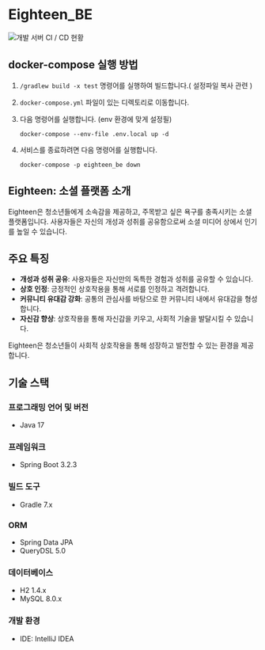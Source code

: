 # Eighteen_BE

![개발 서버 CI / CD 현황](https://github.com/LayTheGroundWork/Eighteen_BE/actions/workflows/dockerize-on-dev.yml/badge.svg)

## docker-compose 실행 방법

1. `/gradlew build -x test` 명령어를 실행하여 빌드합니다.( 설정파일 복사 관련 )

2. `docker-compose.yml` 파일이 있는 디렉토리로 이동합니다.

3. 다음 명령어를 실행합니다. (env 환경에 맞게 설정필)
    ```shell
    docker-compose --env-file .env.local up -d
    ```

4. 서비스를 종료하려면 다음 명령어를 실행합니다.
    ```shell
   docker-compose -p eighteen_be down
    ```

## Eighteen: 소셜 플랫폼 소개

Eighteen은 청소년들에게 소속감을 제공하고, 주목받고 싶은 욕구를 충족시키는 소셜 플랫폼입니다. 사용자들은 자신의 개성과 성취를 공유함으로써 소셜 미디어 상에서 인기를 높일 수 있습니다.

## 주요 특징

- **개성과 성취 공유**: 사용자들은 자신만의 독특한 경험과 성취를 공유할 수 있습니다.
- **상호 인정**: 긍정적인 상호작용을 통해 서로를 인정하고 격려합니다.
- **커뮤니티 유대감 강화**: 공통의 관심사를 바탕으로 한 커뮤니티 내에서 유대감을 형성합니다.
- **자신감 향상**: 상호작용을 통해 자신감을 키우고, 사회적 기술을 발달시킬 수 있습니다.

Eighteen은 청소년들이 사회적 상호작용을 통해 성장하고 발전할 수 있는 환경을 제공합니다.

## 기술 스택

### 프로그래밍 언어 및 버전

- Java 17

### 프레임워크

- Spring Boot 3.2.3

### 빌드 도구

- Gradle 7.x

### ORM

- Spring Data JPA
- QueryDSL 5.0

### 데이터베이스

- H2 1.4.x
- MySQL 8.0.x

### 개발 환경

- IDE: IntelliJ IDEA